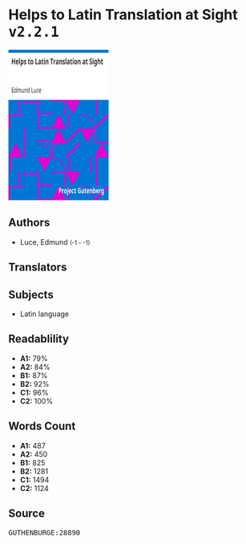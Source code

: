 # Helps to Latin Translation at Sight <kbd>v2.2.1</kbd>

![](./cover.medium.jpg "")

## Authors


 - Luce, Edmund <small>(-1 - -1)</small>

## Translators



## Subjects


 - Latin language

## Readablility


 - **A1:** 79%
 - **A2:** 84%
 - **B1:** 87%
 - **B2:** 92%
 - **C1:** 96%
 - **C2:** 100%

## Words Count


 - **A1:** 487
 - **A2:** 450
 - **B1:** 825
 - **B2:** 1281
 - **C1:** 1494
 - **C2:** 1124

## Source


<kbd>GUTHENBURGE:28890</kbd>
